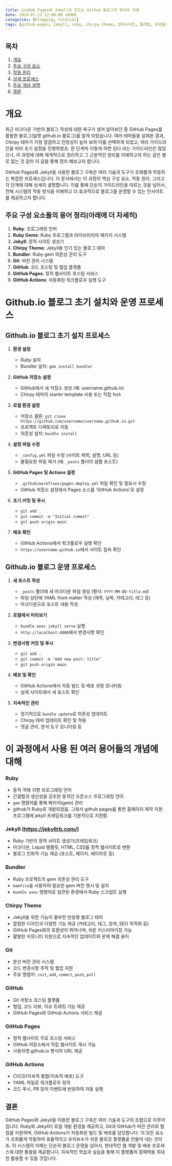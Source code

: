 ```yaml
---
title: GitHub Pages와 Jekyll로 만드는 Github 블로그의 원리의 이해
date: 2024-07-23 12:00:00 +0900
categories: [blogging, tutorial]
tags: [github-pages, jekyll, ruby, chirpy-theme, 정적사이트, 웹개발, 무료블로그만들기]
---
```


## 목차
1. [개요](#개요)
2. [주요 구성 요소](#주요-구성-요소)
3. [작동 원리](#작동-원리)
4. [상세 프로세스](#상세-프로세스)
5. [주요 개념 설명](#주요-개념-설명)
6. [결론](#결론)


# 개요

최근 마크다운 기반의 블로그 작성에 대한 욕구가 생겨 알아보던 중 GitHub Pages를 활용한 블로그(일명 github.io 블로그)를 알게 되었습니다. 
여러 테마들을 살펴본 결과, Chirpy 테마가 가장 깔끔하고 안정성이 높아 보여 이를 선택하게 되었고, 여러 가이드라인을 따라 초기 설정을 진행하였죠. 
한 단계씩 이렇게 하면 된다 라는 가이드라인은 많았으나, 이 과정에 대해 체계적으로 정리하고 그 근본적인 원리를 이해하고자 하는 글은 별로 없는 것 같아 이 글을 통해 정리 해보고자 합니다.

GitHub Pages와 Jekyll을 사용한 블로그 구축은 여러 기술과 도구가 조화롭게 작동하는 복잡한 프로세스입니다. 이 문서에서는 이 과정의 핵심 구성 요소, 작동 원리, 그리고 각 단계에 대해 상세히 설명합니다. 이를 통해 단순히 가이드라인을 따르는 것을 넘어서, 전체 시스템의 작동 방식을 이해하고 더 효과적으로 블로그를 운영할 수 있는 인사이트를 제공하고자 합니다.


## 주요 구성 요소들의 용어 정리(아래에 더 자세히)

1. **Ruby**: 프로그래밍 언어
2. **Ruby Gems**: Ruby 프로그램과 라이브러리의 패키지 시스템
3. **Jekyll**: 정적 사이트 생성기
4. **Chirpy Theme**: Jekyll용 인기 있는 블로그 테마
6. **Bundler**: Ruby gem 의존성 관리 도구
7. **Git**: 버전 관리 시스템
8. **GitHub**: 코드 호스팅 및 협업 플랫폼
9. **GitHub Pages**: 정적 웹사이트 호스팅 서비스
10. **GitHub Actions**: 자동화된 워크플로우 실행 도구


# Github.io 블로그 초기 설치와 운영 프로세스

## Github.io 블로그 초기 설치 프로세스

1. **환경 설정**
   - Ruby 설치
   - Bundler 설치: `gem install bundler`

2. **GitHub 저장소 설정**
   - GitHub에서 새 저장소 생성 (예: username.github.io)
   - Chirpy 테마의 starter template 사용 또는 직접 fork

3. **로컬 환경 설정**
   - 저장소 클론: `git clone https://github.com/username/username.github.io.git`
   - 프로젝트 디렉토리로 이동
   - 의존성 설치: `bundle install`

4. **설정 파일 수정**
   - `_config.yml` 파일 수정 (사이트 제목, 설명, URL 등)
   - 불필요한 파일 제거 (예: `_posts` 폴더의 샘플 포스트)

5. **GitHub Pages 및 Actions 설정**
   - `.github/workflows/pages-deploy.yml` 파일 확인 및 필요시 수정
   - GitHub 저장소 설정에서 Pages 소스를 'GitHub Actions'로 설정

6. **초기 커밋 및 푸시**
   - `git add .`
   - `git commit -m "Initial commit"`
   - `git push origin main`

7. **배포 확인**
   - GitHub Actions에서 워크플로우 실행 확인
   - `https://username.github.io`에서 사이트 접속 확인


## Github.io 블로그 운영 프로세스

1. **새 포스트 작성**
   - `_posts` 폴더에 새 마크다운 파일 생성 (형식: `YYYY-MM-DD-title.md`)
   - 파일 상단에 YAML front matter 작성 (제목, 날짜, 카테고리, 태그 등)
   - 마크다운으로 포스트 내용 작성

2. **로컬에서 미리보기**
   - `bundle exec jekyll serve` 실행
   - `http://localhost:4000`에서 변경사항 확인

3. **변경사항 커밋 및 푸시**
   - `git add .`
   - `git commit -m "Add new post: title"`
   - `git push origin main`

4. **배포 및 확인**
   - GitHub Actions에서 자동 빌드 및 배포 과정 모니터링
   - 실제 사이트에서 새 포스트 확인

5. **지속적인 관리**
   - 정기적으로 `bundle update`로 의존성 업데이트
   - Chirpy 테마 업데이트 확인 및 적용
   - 댓글 관리, 분석 도구 모니터링 등


# 이 과정에서 사용 된 여러 용어들의 개념에 대해

### Ruby
- 동적 객체 지향 프로그래밍 언어
- 간결함과 생산성을 강조한 동적인 오픈소스 프로그래밍 언어
- `gem` 명령어를 통해 패키지(gem) 관리
- github가 Ruby로 개발되었음. 그래서 github pages를 통한 홈페이지 제작 지원 프로그램에 jekyll 프레임워크를 기본적으로 지원함.

### Jekyll (https://jekyllrb.com/)
- Ruby 기반의 정적 사이트 생성기(프레임워크)
- 마크다운, Liquid 템플릿, HTML, CSS를 정적 웹사이트로 변환
- 블로그 친화적 기능 제공 (포스트, 페이지, 레이아웃 등)

### Bundler
- Ruby 프로젝트의 gem 의존성 관리 도구
- `Gemfile`을 사용하여 필요한 gem 버전 명시 및 설치
- `bundle exec` 명령어로 일관된 환경에서 Ruby 스크립트 실행

### Chirpy Theme
- Jekyll을 위한 기능이 풍부한 반응형 블로그 테마
- 깔끔한 디자인과 다양한 기능 제공 (카테고리, 태그, 검색, SEO 최적화 등)
- GitHub Pages와의 호환성이 뛰어나며, 쉬운 커스터마이징 가능
- 활발한 커뮤니티 지원으로 지속적인 업데이트와 문제 해결 용이

### Git
- 분산 버전 관리 시스템
- 코드 변경사항 추적 및 협업 지원
- 주요 명령어: `init`, `add`, `commit`, `push`, `pull`

### GitHub
- Git 저장소 호스팅 플랫폼
- 협업, 코드 리뷰, 이슈 트래킹 기능 제공
- GitHub Pages와 GitHub Actions 서비스 제공

### GitHub Pages
- 정적 웹사이트 무료 호스팅 서비스
- GitHub 저장소에서 직접 웹사이트 게시 가능
- 사용자명.github.io 형식의 URL 제공

### GitHub Actions
- CI/CD(지속적 통합/지속적 배포) 도구
- YAML 파일로 워크플로우 정의
- 코드 푸시, PR 등의 이벤트에 반응하여 자동 실행

## 결론

GitHub Pages와 Jekyll을 이용한 블로그 구축은 여러 기술과 도구의 조합으로 이루어집니다. Ruby와 Jekyll이 로컬 개발 환경을 제공하고, Git과 GitHub가 버전 관리와 협업을 지원하며, GitHub Actions가 자동화된 빌드 및 배포를 담당합니다. 이 모든 요소가 조화롭게 작동하여 효율적이고 유지보수가 쉬운 블로깅 플랫폼을 만들어 내는 것이죠.
이 시스템의 이해는 단순히 블로그 운영을 넘어서, 현대적인 웹 개발 및 배포 프로세스에 대한 통찰을 제공합니다. 지속적인 학습과 실습을 통해 이 플랫폼의 잠재력을 최대한 활용할 수 있을 것입니다.

